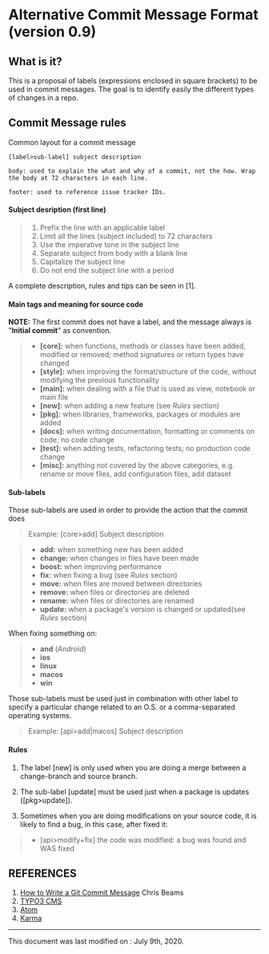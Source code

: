 Alternative Commit Message Format (version 0.9)
=============================================

## What is it?
This is a proposal of labels (expressions enclosed in square brackets) to be used in commit messages. The goal is to identify easily the different types of changes in a repo.

## Commit Message rules

Common layout for a commit message
```
[label>sub-label] subject description

body: used to explain the what and why of a commit, not the how. Wrap the body at 72 characters in each line.

footer: used to reference issue tracker IDs.
```

#### Subject desription (first line)
>1. Prefix the line with an applicable label
>2. Limit all the lines (subject included) to 72 characters
>3. Use the imperative tone in the subject line
>4. Separate subject from body with a blank line
>5. Capitalize the subject line
>6. Do not end the subject line with a period

A complete description, rules and tips can be seen in [1].

#### Main tags and meaning for source code
**NOTE:** The first commit does not have a label, and the message always is "**Initial commit**" as convention.

>* **[core]:** when functions, methods or classes have been added, modified or removed; method signatures or return types have changed
>* **[style]:** when improving the format/structure of the code, without modifying the previous functionality
>* **[main]:** when dealing with a file that is used as view, notebook or main file
>* **[new]:** when adding a new feature (see *Rules* section)
>* **[pkg]:** when libraries, frameworks, packages  or modules are added
>* **[docs]:** when writing documentation, formatting or comments on code; no code change
>* **[test]:** when adding tests, refactoring tests; no production code change
>* **[misc]:** anything not covered by the above categories, e.g. rename or move files, add configuration files, add dataset

#### Sub-labels
Those sub-labels are used in order to provide the action that the commit does

>Example:
>  [core>add] Subject description

>* **add:** when something new has been added
>* **change:** when changes in files have been made
>* **boost:** when improving performance
>* **fix:** when fixing a bug (see *Rules* section)
>* **move:** when files are moved between directories
>* **remove:** when files or directories are deleted
>* **rename:** when files or directories are renamed
>* **update:** when a package's version is changed or updated(see *Rules* section)

When fixing something on:
>* **and** (*Android*)
>* **ios**
>* **linux**
>* **macos**
>* **win**

Those sub-labels must be used just in combination with other label to specify a particular change related to an O.S. or a comma-separated operating systems.
>Example:
>  [api>add|macos] Subject description

#### Rules
1. The label [new] is only used when you are doing a merge between a change-branch and source branch.

2. The sub-label [update] must be used just when a package is updates ([pkg>update]).

3. Sometimes when you are doing modifications on your source code, it is likely to find a bug, in this case, after fixed it:
>+ [api>modify+fix] the code was modified: a bug was found and WAS fixed


## REFERENCES

1. [How to Write a Git Commit Message](http://chris.beams.io/posts/git-commit/#why-not-how) Chris Beams
2. [TYPO3 CMS](http://wiki.typo3.org/CommitMessage_Format_(Git))
3. [Atom](https://atom.io/docs/v0.186.0/contributing)
4. [Karma](http://karma-runner.github.io/0.8/dev/git-commit-msg.html)

-------------
This document was last modified on : July 9th, 2020.
